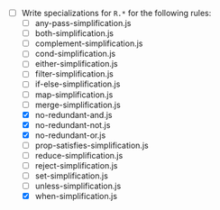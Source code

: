 - [ ] Write specializations for `R.*` for the following rules:
  - [ ] any-pass-simplification.js
  - [ ] both-simplification.js
  - [ ] complement-simplification.js
  - [ ] cond-simplification.js
  - [ ] either-simplification.js
  - [ ] filter-simplification.js
  - [ ] if-else-simplification.js
  - [ ] map-simplification.js
  - [ ] merge-simplification.js
  - [x] no-redundant-and.js
  - [x] no-redundant-not.js
  - [x] no-redundant-or.js
  - [ ] prop-satisfies-simplification.js
  - [ ] reduce-simplification.js
  - [ ] reject-simplification.js
  - [ ] set-simplification.js
  - [ ] unless-simplification.js
  - [x] when-simplification.js
